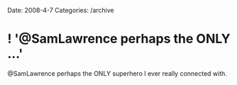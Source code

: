 Date: 2008-4-7
Categories: /archive

# ! '@SamLawrence perhaps the ONLY ...'

@SamLawrence perhaps the ONLY superhero I ever really connected with.
